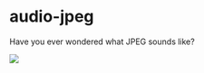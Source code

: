 # audio-jpeg
Have you ever wondered what JPEG sounds like?

![](https://github.com/Technoguyfication/audio-jpeg/blob/master/test.mp3.png?raw=true)
